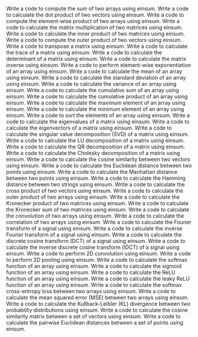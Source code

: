 Write a code to compute the sum of two arrays using einsum.
Write a code to calculate the dot product of two vectors using einsum.
Write a code to compute the element-wise product of two arrays using einsum.
Write a code to calculate the matrix multiplication of two matrices using einsum.
Write a code to calculate the inner product of two matrices using einsum.
Write a code to compute the outer product of two vectors using einsum.
Write a code to transpose a matrix using einsum.
Write a code to calculate the trace of a matrix using einsum.
Write a code to calculate the determinant of a matrix using einsum.
Write a code to calculate the matrix inverse using einsum.
Write a code to perform element-wise exponentiation of an array using einsum.
Write a code to calculate the mean of an array using einsum.
Write a code to calculate the standard deviation of an array using einsum.
Write a code to calculate the variance of an array using einsum.
Write a code to calculate the cumulative sum of an array using einsum.
Write a code to calculate the cumulative product of an array using einsum.
Write a code to calculate the maximum element of an array using einsum.
Write a code to calculate the minimum element of an array using einsum.
Write a code to sort the elements of an array using einsum.
Write a code to calculate the eigenvalues of a matrix using einsum.
Write a code to calculate the eigenvectors of a matrix using einsum.
Write a code to calculate the singular value decomposition (SVD) of a matrix using einsum.
Write a code to calculate the LU decomposition of a matrix using einsum.
Write a code to calculate the QR decomposition of a matrix using einsum.
Write a code to calculate the Cholesky decomposition of a matrix using einsum.
Write a code to calculate the cosine similarity between two vectors using einsum.
Write a code to calculate the Euclidean distance between two points using einsum.
Write a code to calculate the Manhattan distance between two points using einsum.
Write a code to calculate the Hamming distance between two strings using einsum.
Write a code to calculate the cross product of two vectors using einsum.
Write a code to calculate the outer product of two arrays using einsum.
Write a code to calculate the Kronecker product of two matrices using einsum.
Write a code to calculate the Kronecker sum of two matrices using einsum.
Write a code to calculate the convolution of two arrays using einsum.
Write a code to calculate the correlation of two arrays using einsum.
Write a code to calculate the Fourier transform of a signal using einsum.
Write a code to calculate the inverse Fourier transform of a signal using einsum.
Write a code to calculate the discrete cosine transform (DCT) of a signal using einsum.
Write a code to calculate the inverse discrete cosine transform (IDCT) of a signal using einsum.
Write a code to perform 2D convolution using einsum.
Write a code to perform 2D pooling using einsum.
Write a code to calculate the softmax function of an array using einsum.
Write a code to calculate the sigmoid function of an array using einsum.
Write a code to calculate the ReLU function of an array using einsum.
Write a code to calculate the leaky ReLU function of an array using einsum.
Write a code to calculate the softmax cross-entropy loss between two arrays using einsum.
Write a code to calculate the mean squared error (MSE) between two arrays using einsum.
Write a code to calculate the Kullback-Leibler (KL) divergence between two probability distributions using einsum.
Write a code to calculate the cosine similarity matrix between a set of vectors using einsum.
Write a code to calculate the pairwise Euclidean distances between a set of points using einsum.